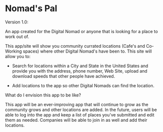 # Nomad's Pal

Version 1.0: 

An app created for the Digital Nomad or anyone that is looking for a place to work out of.  

This app/site will show you community currated locations (Cafe's and Co-Working spaces) where other Digital Nomad's have been to.  This site will allow you to:
 
 * Search for locations within a City and State in the United States and provide you with the address, phone number, Web Site, upload and download speeds that other people have achieved.
 
 * Add locations to the app so other Digital Nomads can find the location.
 
 What do I envision this app to be like?
 
 This app will be an ever-improving app that will continue to grow as the community grows and other locations are added.  In the future, users will be able to log into the app and keep a list of places you've submitted and edit them as needed.  Companies will be able to join in as well and add their locations.
  
  
